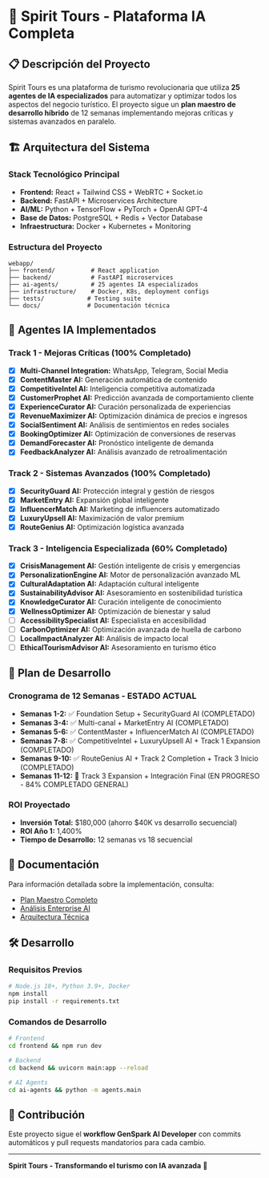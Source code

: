 # 🌟 Spirit Tours - Plataforma IA Completa

## 📋 **Descripción del Proyecto**

Spirit Tours es una plataforma de turismo revolucionaria que utiliza **25 agentes de IA especializados** para automatizar y optimizar todos los aspectos del negocio turístico. El proyecto sigue un **plan maestro de desarrollo híbrido** de 12 semanas implementando mejoras críticas y sistemas avanzados en paralelo.

## 🏗️ **Arquitectura del Sistema**

### **Stack Tecnológico Principal**
- **Frontend:** React + Tailwind CSS + WebRTC + Socket.io
- **Backend:** FastAPI + Microservices Architecture
- **AI/ML:** Python + TensorFlow + PyTorch + OpenAI GPT-4
- **Base de Datos:** PostgreSQL + Redis + Vector Database
- **Infraestructura:** Docker + Kubernetes + Monitoring

### **Estructura del Proyecto**
```
webapp/
├── frontend/          # React application
├── backend/           # FastAPI microservices
├── ai-agents/         # 25 agentes IA especializados
├── infrastructure/    # Docker, K8s, deployment configs
├── tests/            # Testing suite
└── docs/             # Documentación técnica
```

## 🤖 **Agentes IA Implementados**

### **Track 1 - Mejoras Críticas (100% Completado)**
- [x] **Multi-Channel Integration:** WhatsApp, Telegram, Social Media
- [x] **ContentMaster AI:** Generación automática de contenido
- [x] **CompetitiveIntel AI:** Inteligencia competitiva automatizada
- [x] **CustomerProphet AI:** Predicción avanzada de comportamiento cliente
- [x] **ExperienceCurator AI:** Curación personalizada de experiencias
- [x] **RevenueMaximizer AI:** Optimización dinámica de precios e ingresos
- [x] **SocialSentiment AI:** Análisis de sentimientos en redes sociales
- [x] **BookingOptimizer AI:** Optimización de conversiones de reservas
- [x] **DemandForecaster AI:** Pronóstico inteligente de demanda
- [x] **FeedbackAnalyzer AI:** Análisis avanzado de retroalimentación

### **Track 2 - Sistemas Avanzados (100% Completado)**
- [x] **SecurityGuard AI:** Protección integral y gestión de riesgos
- [x] **MarketEntry AI:** Expansión global inteligente
- [x] **InfluencerMatch AI:** Marketing de influencers automatizado
- [x] **LuxuryUpsell AI:** Maximización de valor premium
- [x] **RouteGenius AI:** Optimización logística avanzada

### **Track 3 - Inteligencia Especializada (60% Completado)**
- [x] **CrisisManagement AI:** Gestión inteligente de crisis y emergencias
- [x] **PersonalizationEngine AI:** Motor de personalización avanzado ML
- [x] **CulturalAdaptation AI:** Adaptación cultural inteligente
- [x] **SustainabilityAdvisor AI:** Asesoramiento en sostenibilidad turística
- [x] **KnowledgeCurator AI:** Curación inteligente de conocimiento
- [x] **WellnessOptimizer AI:** Optimización de bienestar y salud
- [ ] **AccessibilitySpecialist AI:** Especialista en accesibilidad
- [ ] **CarbonOptimizer AI:** Optimización avanzada de huella de carbono
- [ ] **LocalImpactAnalyzer AI:** Análisis de impacto local
- [ ] **EthicalTourismAdvisor AI:** Asesoramiento en turismo ético

## 🚀 **Plan de Desarrollo**

### **Cronograma de 12 Semanas - ESTADO ACTUAL**
- **Semanas 1-2:** ✅ Foundation Setup + SecurityGuard AI (COMPLETADO)
- **Semanas 3-4:** ✅ Multi-canal + MarketEntry AI (COMPLETADO)  
- **Semanas 5-6:** ✅ ContentMaster + InfluencerMatch AI (COMPLETADO)
- **Semanas 7-8:** ✅ CompetitiveIntel + LuxuryUpsell AI + Track 1 Expansion (COMPLETADO)
- **Semanas 9-10:** ✅ RouteGenius AI + Track 2 Completion + Track 3 Inicio (COMPLETADO)
- **Semanas 11-12:** 🔄 Track 3 Expansion + Integración Final (EN PROGRESO - 84% COMPLETADO GENERAL)

### **ROI Proyectado**
- **Inversión Total:** $180,000 (ahorro $40K vs desarrollo secuencial)
- **ROI Año 1:** 1,400%
- **Tiempo de Desarrollo:** 12 semanas vs 18 secuencial

## 📖 **Documentación**

Para información detallada sobre la implementación, consulta:
- [Plan Maestro Completo](./docs/plan-maestro-hibrido.md)
- [Análisis Enterprise AI](./docs/analisis-enterprise-ai.md)
- [Arquitectura Técnica](./docs/arquitectura-tecnica.md)

## 🛠️ **Desarrollo**

### **Requisitos Previos**
```bash
# Node.js 18+, Python 3.9+, Docker
npm install
pip install -r requirements.txt
```

### **Comandos de Desarrollo**
```bash
# Frontend
cd frontend && npm run dev

# Backend
cd backend && uvicorn main:app --reload

# AI Agents
cd ai-agents && python -m agents.main
```

## 🤝 **Contribución**

Este proyecto sigue el **workflow GenSpark AI Developer** con commits automáticos y pull requests mandatorios para cada cambio.

---
**Spirit Tours - Transformando el turismo con IA avanzada** 🚀